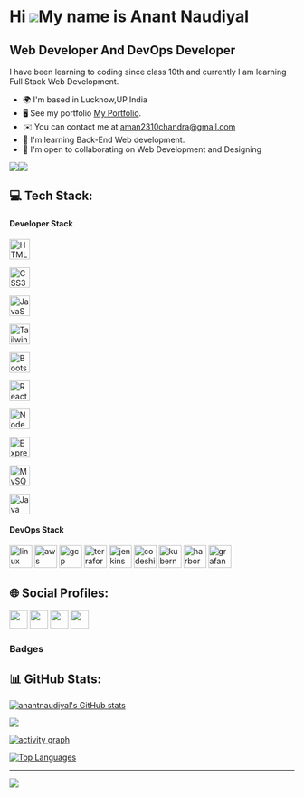 <!-- [![](https://visitcount.itsvg.in/api?id=anantnaudiyal&label=Profile%20Views&color=12&icon=6&pretty=true)](https://visitcount.itsvg.in) -->

Hi ![](https://user-images.githubusercontent.com/18350557/176309783-0785949b-9127-417c-8b55-ab5a4333674e.gif)My name is Anant Naudiyal
====================================================================================================================================

Web Developer And DevOps Developer
----------------------------------

I have been learning to coding since class 10th and currently I am learning Full Stack Web Development.

* 🌍  I'm based in Lucknow,UP,India
* 🖥️  See my portfolio [My Portfolio](https://github.com/anantnaudiyal/anantnaudiyal).
* ✉️  You can contact me at [aman2310chandra@gmail.com](mailto:anantnaudiyal2004@outlook.com)
* 🧠  I'm learning Back-End Web development.
* 🤝  I'm open to collaborating on Web Development and Designing

<a href="https://www.github.com/anantnaudiyal" target="_blank" rel="noreferrer"><img
src="https://img.shields.io/github/followers/anantnaudiyal?logo=github&style=for-the-badge&color=0891b2&labelColor=1c1917" /></a><a href="https://www.twitter.com/NaudiyalAnant" target="_blank" rel="noreferrer"><img
src="https://img.shields.io/twitter/follow/anantnaudiyal?logo=twitter&style=for-the-badge&color=0891b2&labelColor=1c1917"
/></a>

## 💻 Tech Stack:

#### Developer Stack 
<p align="left" display="flex">
<a href="https://developer.mozilla.org/en-US/docs/Glossary/HTML5" target="_blank" rel="noreferrer"><img src="https://raw.githubusercontent.com/danielcranney/readme-generator/main/public/icons/skills/html5-colored.svg" width="36" height="36" alt="HTML5" /></a>

<a href="https://www.w3.org/TR/CSS/#css" target="_blank" rel="noreferrer"><img src="https://raw.githubusercontent.com/danielcranney/readme-generator/main/public/icons/skills/css3-colored.svg" width="36" height="36" alt="CSS3" /></a>

<a href="https://developer.mozilla.org/en-US/docs/Web/JavaScript" target="_blank" rel="noreferrer"><img src="https://raw.githubusercontent.com/danielcranney/readme-generator/main/public/icons/skills/javascript-colored.svg" width="36" height="36" alt="JavaScript" /></a>

<a href="https://tailwindcss.com/" target="_blank" rel="noreferrer"><img src="https://raw.githubusercontent.com/danielcranney/readme-generator/main/public/icons/skills/tailwindcss-colored.svg" width="36" height="36" alt="TailwindCSS" /></a>

<a href="https://getbootstrap.com/" target="_blank" rel="noreferrer"><img src="https://raw.githubusercontent.com/danielcranney/readme-generator/main/public/icons/skills/bootstrap-colored.svg" width="36" height="36" alt="Bootstrap" /></a>

<a href="https://reactjs.org/" target="_blank" rel="noreferrer"><img src="https://raw.githubusercontent.com/danielcranney/readme-generator/main/public/icons/skills/react-colored.svg" width="36" height="36" alt="React" /></a>

<a href="https://nodejs.org/en/" target="_blank" rel="noreferrer"><img src="https://raw.githubusercontent.com/danielcranney/readme-generator/main/public/icons/skills/nodejs-colored.svg" width="36" height="36" alt="NodeJS" /></a>

<a href="https://expressjs.com/" target="_blank" rel="noreferrer"><img src="https://raw.githubusercontent.com/danielcranney/readme-generator/main/public/icons/skills/express-colored.svg" width="36" height="36" alt="Express" /></a>

<a href="https://www.mongodb.com/" target="_blank" rel="noreferrer"><img src="https://raw.githubusercontent.com/danielcranney/readme-generator/main/public/icons/skills/mysql-colored.svg" width="36" height="36" alt="MySQL" /></a>

<a href="https://www.oracle.com/java/" target="_blank" rel="noreferrer"><img src="https://raw.githubusercontent.com/danielcranney/readme-generator/main/public/icons/skills/java-colored.svg" width="36" height="36" alt="Java" /></a>
</p>

#### DevOps Stack 
<p align="left">

<img src="https://brandlogos.net/wp-content/uploads/2020/03/Linux-logo.png" alt="linux" title="linux" width="40" height="40"/>
<img src="https://www.vectorlogo.zone/logos/amazon_aws/amazon_aws-icon.svg" alt="aws" title="aws" width="40" height="40"/> 
<img src="https://www.vectorlogo.zone/logos/google_cloud/google_cloud-icon.svg" alt="gcp" title="gcp" width="40" height="40"/> 
<img src="https://www.vectorlogo.zone/logos/terraformio/terraformio-icon.svg" alt="terraform" title="terraform" width="40" height="40"/> 
<img src="https://www.vectorlogo.zone/logos/jenkins/jenkins-icon.svg" alt="jenkins" title="jenkins" width="40" height="40"/> 
<img src="https://www.vectorlogo.zone/logos/codeship/codeship-icon.svg" alt="codeship" title="codeship" width="40" height="40"/>
<img src="https://www.vectorlogo.zone/logos/kubernetes/kubernetes-icon.svg" alt="kubernetes" title="kubernetes" width="40" height="40"/>
<img src="https://www.vectorlogo.zone/logos/helmsh/helmsh-icon.svg" alt="harbor" title="harbor" width="40" height="40"/>
<img src="https://www.vectorlogo.zone/logos/grafana/grafana-icon.svg" alt="grafana" title="grafana" width="40" height="40"/>

</p>


## 🌐 Social Profiles:

<p align="left">
  <a href="https://www.linkedin.com/in/anantnaudiyal" target="_blank" rel="noreferrer"><img src="https://raw.githubusercontent.com/danielcranney/readme-generator/main/public/icons/socials/linkedin.svg" width="32" height="32" /></a>
  <a href="https://www.github.com/anantnaudiyal" target="_blank" rel="noreferrer"><img src="https://raw.githubusercontent.com/danielcranney/readme-generator/main/public/icons/socials/github.svg" width="32" height="32" /></a>
  <a href="https://x.com/NaudiyalAnant" target="_blank" rel="noreferrer"><img src="https://raw.githubusercontent.com/danielcranney/readme-generator/main/public/icons/socials/twitter.svg" width="32" height="32" /></a>
  <a href="http://www.instagram.com/anantnaudiyal" target="_blank" rel="noreferrer"><img src="https://raw.githubusercontent.com/danielcranney/readme-generator/main/public/icons/socials/instagram.svg" width="32" height="32" /></a>
 
  </p>

### Badges
## 📊 GitHub Stats:

<a href="http://www.github.com/anantnaudiyal"><img src="https://github-readme-stats.vercel.app/api?username=anantnaudiyal&show_icons=true&hide=&count_private=true&title_color=0891b2&text_color=ffffff&icon_color=0891b2&bg_color=1c1917&hide_border=true&show_icons=true" alt="anantnaudiyal's GitHub stats" /></a>

<a href="http://www.github.com/anantnaudiyal"><img src="https://github-readme-streak-stats.herokuapp.com/?user=anantnaudiyal&stroke=ffffff&background=1c1917&ring=0891b2&fire=0891b2&currStreakNum=ffffff&currStreakLabel=0891b2&sideNums=ffffff&sideLabels=ffffff&dates=ffffff&hide_border=true" /></a>

[![activity graph](https://github-readme-activity-graph.vercel.app/graph?username=anantnaudiyal&theme=react-dark&hide_border=true&bg_color=1c1917)](https://github.com/ashutosh00710/github-readme-activity-graph)

<a href="https://github.com/anantnaudiyal" align="left"><img src="https://github-readme-stats.vercel.app/api/top-langs/?username=anantnaudiyal&langs_count=10&title_color=0891b2&text_color=ffffff&icon_color=0891b2&bg_color=1c1917&hide_border=true&locale=en&custom_title=Top%20%Languages" alt="Top Languages" /></a>



---
[![](https://visitcount.itsvg.in/api?id=anantnaudiyal&label=Profile%20Views&color=12&icon=6&pretty=true)](https://visitcount.itsvg.in)
